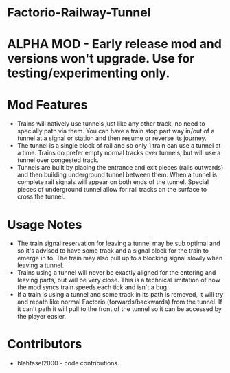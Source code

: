 # Factorio-Railway-Tunnel

ALPHA MOD - Early release mod and versions won't upgrade. Use for testing/experimenting only.
==============================

Mod Features
===========

- Trains will natively use tunnels just like any other track, no need to specially path via them. You can have a train stop part way in/out of a tunnel at a signal or station and then resume or reverse its journey.
- The tunnel is a single block of rail and so only 1 train can use a tunnel at a time. Trains do prefer empty normal tracks over tunnels, but will use a tunnel over congested track.
- Tunnels are built by placing the entrance and exit pieces (rails outwards) and then building underground tunnel between them. When a tunnel is complete rail signals will appear on both ends of the tunnel. Special pieces of underground tunnel allow for rail tracks on the surface to cross the tunnel.


Usage Notes
===============

- The train signal reservation for leaving a tunnel may be sub optimal and so it's advised to have some track and a signal block for the train to emerge in to. The train may also pull up to a blocking signal slowly when leaving a tunnel.
- Trains using a tunnel will never be exactly aligned for the entering and leaving parts, but will be very close. This is a technical limitation of how the mod syncs train speeds each tick and isn't a bug.
- If a train is using a tunnel and some track in its path is removed, it will try and repath like normal Factorio (forwards/backwards) from the tunnel. If it can't path it will pull to the front of the tunnel so it can be accessed by the player easier.

Contributors
===============

- blahfasel2000 - code contributions.
